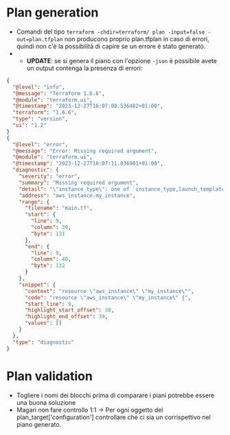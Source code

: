 # Plan generation
- Comandi del tipo `terraform -chdir=terraform/ plan -input=false -out=plan.tfplan` non producono proprio plan.tfplan in caso di errori, quindi non c'è la possibilità di capire se un errore è stato generato.
- - **UPDATE**: se si genera il piano con l'opzione `-json` è possibile avete un output contenga la presenza di errori:
```json
{
  "@level": "info",
  "@message": "Terraform 1.6.6",
  "@module": "terraform.ui",
  "@timestamp": "2023-12-27T16:07:08.536482+01:00",
  "terraform": "1.6.6",
  "type": "version",
  "ui": "1.2"
}
{
  "@level": "error",
  "@message": "Error: Missing required argument",
  "@module": "terraform.ui",
  "@timestamp": "2023-12-27T16:07:11.836901+01:00",
  "diagnostic": {
    "severity": "error",
    "summary": "Missing required argument",
    "detail": "\"instance_type\": one of `instance_type,launch_template` must be specified",
    "address": "aws_instance.my_instance",
    "range": {
      "filename": "main.tf",
      "start": {
        "line": 9,
        "column": 39,
        "byte": 131
      },
      "end": {
        "line": 9,
        "column": 40,
        "byte": 132
      }
    },
    "snippet": {
      "context": "resource \"aws_instance\" \"my_instance\"",
      "code": "resource \"aws_instance\" \"my_instance\" {",
      "start_line": 9,
      "highlight_start_offset": 38,
      "highlight_end_offset": 39,
      "values": []
    }
  },
  "type": "diagnostic"
}
```

# Plan validation
- Togliere i nomi dei blocchi prima di comparare i piani potrebbe essere una buona soluzione
- Magari non fare controllo 1:1 -> Per ogni oggetto del plan_target['configuration'] controllare che ci sia un corrispettivo nel piano generato.